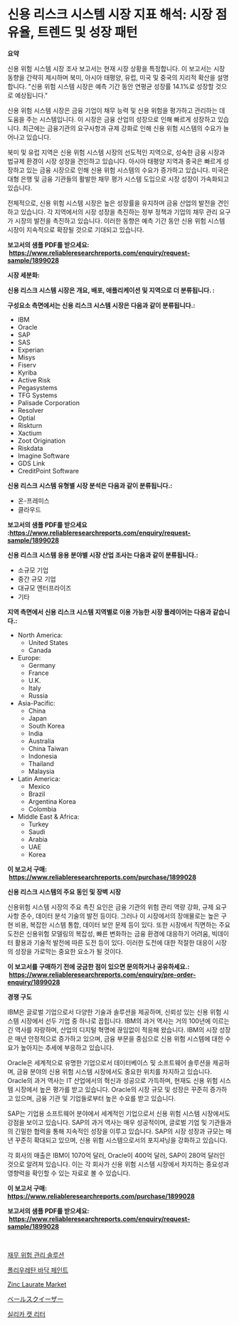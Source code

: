 <p><h1>신용 리스크 시스템 시장 지표 해석: 시장 점유율, 트렌드 및 성장 패턴</h1></p><p><strong>요약</strong></p>
<p><p>신용 위험 시스템 시장 조사 보고서는 현재 시장 상황을 특정합니다. 이 보고서는 시장 동향을 간략히 제시하며 북미, 아시아 태평양, 유럽, 미국 및 중국의 지리적 확산을 설명합니다. "신용 위험 시스템 시장은 예측 기간 동안 연평균 성장률 14.1%로 성장할 것으로 예상됩니다."</p><p>신용 위험 시스템 시장은 금융 기업이 채무 능력 및 신용 위험을 평가하고 관리하는 데 도움을 주는 시스템입니다. 이 시장은 금융 산업의 성장으로 인해 빠르게 성장하고 있습니다. 최근에는 금융기관의 요구사항과 규제 강화로 인해 신용 위험 시스템의 수요가 늘어나고 있습니다.</p><p>북미 및 유럽 지역은 신용 위험 시스템 시장의 선도적인 지역으로, 성숙한 금융 시장과 법규제 환경이 시장 성장을 견인하고 있습니다. 아시아 태평양 지역과 중국은 빠르게 성장하고 있는 금융 시장으로 인해 신용 위험 시스템의 수요가 증가하고 있습니다. 미국은 대형 은행 및 금융 기관들의 활발한 채무 평가 시스템 도입으로 시장 성장이 가속화되고 있습니다.</p><p>전체적으로, 신용 위험 시스템 시장은 높은 성장률을 유지하며 금융 산업의 발전을 견인하고 있습니다. 각 지역에서의 시장 성장을 촉진하는 정부 정책과 기업의 채무 관리 요구가 시장의 발전을 촉진하고 있습니다. 이러한 동향은 예측 기간 동안 신용 위험 시스템 시장이 지속적으로 확장될 것으로 기대되고 있습니다.</p></p>
<p><strong>보고서의 샘플 PDF를 받으세요: &nbsp;<a href="https://www.reliableresearchreports.com/enquiry/request-sample/1899028">https://www.reliableresearchreports.com/enquiry/request-sample/1899028</a></strong></p>
<p><strong>시장 세분화:</strong></p>
<p><strong> 신용 리스크 시스템 시장은 개요, 배포, 애플리케이션 및 지역으로 더 분류됩니다. :</strong></p>
<p><strong>구성요소 측면에서는 신용 리스크 시스템 시장은 다음과 같이 분류됩니다.:</strong></p>
<p><ul><li>IBM</li><li>Oracle</li><li>SAP</li><li>SAS</li><li>Experian</li><li>Misys</li><li>Fiserv</li><li>Kyriba</li><li>Active Risk</li><li>Pegasystems</li><li>TFG Systems</li><li>Palisade Corporation</li><li>Resolver</li><li>Optial</li><li>Riskturn</li><li>Xactium</li><li>Zoot Origination</li><li>Riskdata</li><li>Imagine Software</li><li>GDS Link</li><li>CreditPoint Software</li></ul></p>
<p><strong> 신용 리스크 시스템 유형별 시장 분석은 다음과 같이 분류됩니다.:</strong></p>
<p><ul><li>온-프레미스</li><li>클라우드</li></ul></p>
<p><strong>보고서의 샘플 PDF를 받으세요 :<a href="https://www.reliableresearchreports.com/enquiry/request-sample/1899028">https://www.reliableresearchreports.com/enquiry/request-sample/1899028</a></strong></p>
<p><strong> 신용 리스크 시스템 응용 분야별 시장 산업 조사는 다음과 같이 분류됩니다.:</strong></p>
<p><ul><li>소규모 기업</li><li>중간 규모 기업</li><li>대규모 엔터프라이즈</li><li>기타</li></ul></p>
<p><strong>지역 측면에서 신용 리스크 시스템 지역별로 이용 가능한 시장 플레이어는 다음과 같습니다.:</strong></p>
<p><ul>
    <li>
        North America:
        <ul>
            <li>United States</li>
            <li>Canada</li>
        </ul>
    </li>
    <li>
        Europe:
        <ul>
            <li>Germany</li>
            <li>France</li>
            <li>U.K.</li>
            <li>Italy</li>
            <li>Russia</li>
        </ul>
    </li>
    <li>
        Asia-Pacific:
        <ul>
            <li>China</li>
            <li>Japan</li>
            <li>South Korea</li>
            <li>India</li>
            <li>Australia</li>
            <li>China Taiwan</li>
            <li>Indonesia</li>
            <li>Thailand</li>
            <li>Malaysia</li>
        </ul>
    </li>
    <li>
        Latin America:
        <ul>
            <li>Mexico</li>
            <li>Brazil</li>
            <li>Argentina Korea</li>
            <li>Colombia</li>
        </ul>
    </li>
    <li>
        Middle East & Africa:
        <ul>
            <li>Turkey</li>
            <li>Saudi</li>
            <li>Arabia</li>
            <li>UAE</li>
            <li>Korea</li>
        </ul>
    </li>
    </ul></p>
<p><strong>이 보고서 구매: &nbsp;<a href="https://www.reliableresearchreports.com/purchase/1899028">https://www.reliableresearchreports.com/purchase/1899028</a></strong></p>
<p><strong>신용 리스크 시스템의 주요 동인 및 장벽 시장</strong></p>
<p><p>신용위험 시스템 시장의 주요 촉진 요인은 금융 기관의 위험 관리 역량 강화, 규제 요구 사항 준수, 데이터 분석 기술의 발전 등이다. 그러나 이 시장에서의 장애물로는 높은 구현 비용, 복잡한 시스템 통합, 데이터 보안 문제 등이 있다. 또한 시장에서 직면하는 주요 도전은 신용위험 모델링의 복잡성, 빠른 변화하는 금융 환경에 대응하기 어려움, 빅데이터 활용과 기술적 발전에 따른 도전 등이 있다. 이러한 도전에 대한 적절한 대응이 시장의 성장을 가로막는 중요한 요소가 될 것이다.</p></p>
<p><strong>이 보고서를 구매하기 전에 궁금한 점이 있으면 문의하거나 공유하세요.: &nbsp;<a href="https://www.reliableresearchreports.com/enquiry/pre-order-enquiry/1899028">https://www.reliableresearchreports.com/enquiry/pre-order-enquiry/1899028</a></strong></p>
<p><strong>경쟁 구도</strong></p>
<p><p>IBM은 글로벌 기업으로서 다양한 기술과 솔루션을 제공하며, 신뢰성 있는 신용 위험 시스템 시장에서 선두 기업 중 하나로 꼽힙니다. IBM의 과거 역사는 거의 100년에 이르는 긴 역사를 자랑하며, 산업의 디지털 혁명에 끊임없이 적응해 왔습니다. IBM의 시장 성장은 매년 안정적으로 증가하고 있으며, 금융 부문을 중심으로 신용 위험 시스템에 대한 수요가 높아지는 추세에 부응하고 있습니다.</p><p>Oracle은 세계적으로 유명한 기업으로서 데이터베이스 및 소프트웨어 솔루션을 제공하며, 금융 분야의 신용 위험 시스템 시장에서도 중요한 위치를 차지하고 있습니다. Oracle의 과거 역사는 IT 산업에서의 혁신과 성공으로 가득하며, 현재도 신용 위험 시스템 시장에서 높은 평가를 받고 있습니다. Oracle의 시장 규모 및 성장은 꾸준히 증가하고 있으며, 금융 기관 및 기업들로부터 높은 수요를 받고 있습니다.</p><p>SAP는 기업용 소프트웨어 분야에서 세계적인 기업으로서 신용 위험 시스템 시장에서도 강점을 보이고 있습니다. SAP의 과거 역사는 매우 성공적이며, 글로벌 기업 및 기관들과의 긴밀한 협력을 통해 지속적인 성장을 이루고 있습니다. SAP의 시장 성장과 규모는 매년 꾸준히 확대되고 있으며, 신용 위험 시스템으로서의 포지셔닝을 강화하고 있습니다. </p><p>각 회사의 매출은 IBM이 1070억 달러, Oracle이 400억 달러, SAP이 280억 달러인 것으로 알려져 있습니다. 이는 각 회사가 신용 위험 시스템 시장에서 차지하는 중요성과 영향력을 확인할 수 있는 자료로 볼 수 있습니다.</p></p>
<p><strong>이 보고서 구매: &nbsp; <a href="https://www.reliableresearchreports.com/purchase/1899028">https://www.reliableresearchreports.com/purchase/1899028</a></strong></p>
<p><strong>보고서의 샘플 PDF를 받으세요: &nbsp;<a href="https://www.reliableresearchreports.com/enquiry/request-sample/1899028">https://www.reliableresearchreports.com/enquiry/request-sample/1899028</a></strong><strong></strong></p>
<p>&nbsp;</p>
<p><p><a href="https://github.com/oajzkywllm460/Market-Research-Report-List-1/blob/main/50039701482.md">재무 위험 관리 솔루션</a></p><p><a href="https://medium.com/@gabrielblanda5656/2024%EB%85%84%EB%B6%80%ED%84%B0-2031%EB%85%84%EA%B9%8C%EC%A7%80%EC%9D%98-%EA%B8%B0%EA%B0%84%EC%9D%84-%EC%9C%84%ED%95%B4-%EC%98%88%EC%B8%A1%EB%90%9C-%ED%8F%B4%EB%A6%AC%EC%9A%B0%EB%A0%88%ED%83%84-%EB%B0%94%EB%8B%A5-%ED%8E%98%EC%9D%B8%ED%8A%B8-%EC%8B%9C%EC%9E%A5-%EB%B6%84%EC%84%9D-%EB%B0%8F-%EA%B7%9C%EB%AA%A8%EC%9E%85%EB%8B%88%EB%8B%A4-eec352bda42f">폴리우레탄 바닥 페인트</a></p><p><a href="https://issuu.com/reportprime-2/docs/zinc-laurate-market-size-2030.pptx">Zinc Laurate Market</a></p><p><a href="https://github.com/mreklxf44233/Market-Research-Report-List-1/blob/main/51645011820.md">ベールスクイーザー</a></p><p><a href="https://medium.com/@hermanokutneva7878567/%EC%8B%A4%EB%A6%AC%EC%B9%B4-%EA%B3%A0%EC%96%91%EC%9D%B4-%EB%AA%A8%EB%9E%98-%EC%8B%9C%EC%9E%A5-%EA%B7%9C%EB%AA%A8-cagr-%ED%8A%B8%EB%A0%8C%EB%93%9C-2024-2030-42c8b196b037">실리카 캣 리터</a></p></p>